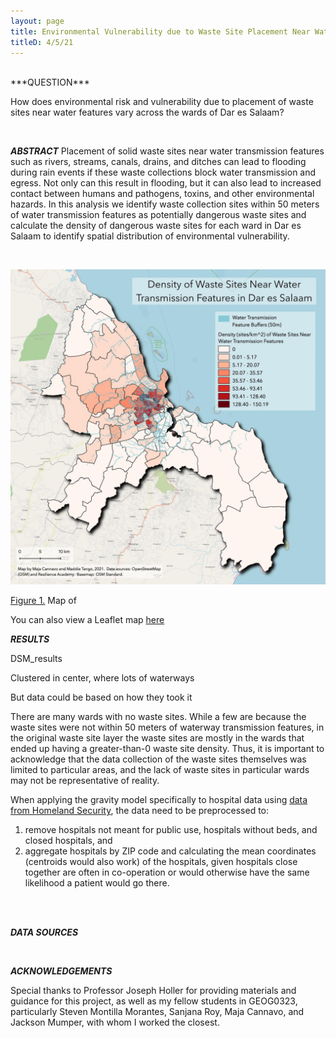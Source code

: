 ```yaml
---
layout: page
title: Environmental Vulnerability due to Waste Site Placement Near Water Transmission Features in Dar es Salaam
titleD: 4/5/21
---
```


<br>
***QUESTION***

How does environmental risk and vulnerability due to placement of waste sites near water features vary across the wards of Dar es Salaam? 

<br>

***ABSTRACT***
Placement of solid waste sites near water transmission features such as rivers, streams, canals, drains, and ditches can lead to flooding during rain events if these waste collections block water transmission and egress. Not only can this result in flooding, but it can also lead to increased contact between humans and pathogens, toxins, and other environmental hazards. In this analysis we identify waste collection sites within 50 meters of water transmission features as potentially dangerous waste sites and calculate the density of dangerous waste sites for each ward in Dar es Salaam to identify spatial distribution of environmental vulnerability.

<br>

![Static map](assets/dsm_staticmap.jpg)

[Figure 1.](assets/dsm_staticmap.jpg) Map of 

You can also view a Leaflet map [here]()

***RESULTS***

DSM_results

Clustered in center, where lots of waterways

But data could be based on how they took it

There are many wards with no waste sites. While a few are because the waste sites were not within 50 meters of waterway transmission features, 
in the original waste site layer the waste sites are mostly in the wards that ended up having a greater-than-0 waste site density. 
Thus, it is important to acknowledge that the data collection of the waste sites themselves was limited to particular areas, and the 
lack of waste sites in particular wards may not be representative of reality.






When applying the gravity model specifically to hospital data using [data from Homeland Security](https://hifld-geoplatform.opendata.arcgis.com/datasets/6ac5e325468c4cb9b905f1728d6fbf0f_0), 
the data need to be preprocessed to: 

1. remove hospitals not meant for public use, hospitals without beds, and closed hospitals, and  
1. aggregate hospitals by ZIP code and calculating the mean coordinates (centroids would also work) of the hospitals, given hospitals close together 
are often in co-operation or would otherwise have the same likelihood a patient would go there. 



<br>


<br>

***DATA SOURCES***



<br>

***ACKNOWLEDGEMENTS***

Special thanks to Professor Joseph Holler for providing materials and guidance for this project, as well as 
my fellow students in GEOG0323, particularly Steven Montilla Morantes, Sanjana Roy, Maja Cannavo, and Jackson Mumper, with whom I worked the closest. 

